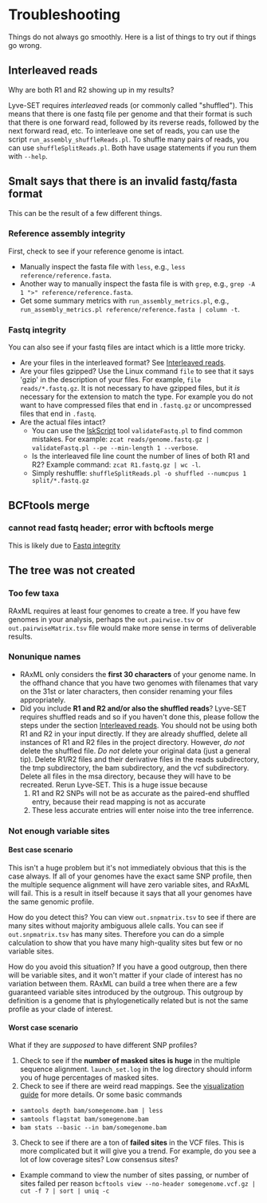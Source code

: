 # Troubleshooting

Things do not always go smoothly.  Here is a list of things to try out if things go wrong.

## Interleaved reads

Why are both R1 and R2 showing up in my results?

Lyve-SET requires _interleaved_ reads (or commonly called "shuffled").  This means that there is one fastq file per genome and that their format is such that there is one forward read, followed by its reverse reads, followed by the next forward read, etc.
To interleave one set of reads, you can use the script `run_assembly_shuffleReads.pl`.  To shuffle many pairs of reads, you can use `shuffleSplitReads.pl`.  Both have usage statements if you run them with `--help`.

## Smalt says that there is an invalid fastq/fasta format

This can be the result of a few different things.  

### Reference assembly integrity

First, check to see if your reference genome is intact.

* Manually inspect the fasta file with `less`, e.g., `less reference/reference.fasta`.
* Another way to manually inspect the fasta file is with `grep`, e.g., `grep -A 1 ">" reference/reference.fasta`.
* Get some summary metrics with `run_assembly_metrics.pl`, e.g., `run_assembly_metrics.pl reference/reference.fasta | column -t`.

### Fastq integrity

You can also see if your fastq files are intact which is a little more tricky.

* Are your files in the interleaved format? See [Interleaved reads](#interleaved-reads).
* Are your files gzipped?  Use the Linux command `file` to see that it says 'gzip' in the description of your files.  For example, `file reads/*.fastq.gz`.  It is not necessary to have gzipped files, but it _is_ necessary for the extension to match the type. For example you do not want to have compressed files that end in `.fastq.gz` or uncompressed files that end in `.fastq`.
* Are the actual files intact?  
  * You can use the [lskScript](https://github.com/lskatz/lskScripts) tool `validateFastq.pl` to find common mistakes.  For example: `zcat reads/genome.fastq.gz | validateFastq.pl --pe --min-length 1 --verbose`.
  * Is the interleaved file line count the number of lines of both R1 and R2? Example command: `zcat R1.fastq.gz | wc -l`.
  * Simply reshuffle: `shuffleSplitReads.pl -o shuffled --numcpus 1 split/*.fastq.gz`

## BCFtools merge

### cannot read fastq header; error with bcftools merge

This is likely due to [Fastq integrity](#fastq-integrity)

## The tree was not created

### Too few taxa

RAxML requires at least four genomes to create a tree.  If you have few genomes in your analysis, perhaps the `out.pairwise.tsv` or `out.pairwiseMatrix.tsv` file would make more sense in terms of deliverable results.

### Nonunique names

* RAxML only considers the **first 30 characters** of your genome name.  In the offhand chance that you have two genomes with filenames that vary on the 31st or later characters, then consider renaming your files appropriately.
* Did you include **R1 and R2 and/or also the shuffled reads**?  Lyve-SET requires shuffled reads and so if you haven't done this, please follow the steps under the section [Interleaved reads](#interleaved-reads).  You should not be using both R1 and R2 in your input directly.  If they are already shuffled, delete all instances of R1 and R2 files in the project directory.  However, *do not* delete the shuffled file.  *Do not* delete your original data (just a general tip).  Delete R1/R2 files and their derivative files in the reads subdirectory, the tmp subdirectory, the bam subdirectory, and the vcf subdirectory.  Delete all files in the msa directory, because they will have to be recreated.  Rerun Lyve-SET.  This is a huge issue because
  1. R1 and R2 SNPs will not be as accurate as the paired-end shuffled entry, because their read mapping is not as accurate
  2. These less accurate entries will enter noise into the tree inferrence.

### Not enough variable sites

#### Best case scenario

This isn't a huge problem but it's not immediately obvious that this is the case always.  If all of your genomes have the exact same SNP profile, then the multiple sequence alignment will have zero variable sites, and RAxML will fail.  This is a result in itself because it says that all your genomes have the same genomic profile.

How do you detect this?  You can view `out.snpmatrix.tsv` to see if there are many sites without majority ambiguous allele calls.  You can see if `out.snpmatrix.tsv` has many sites.  Therefore you can do a simple calculation to show that you have many high-quality sites but few or no variable sites.

How do you avoid this situation?  If you have a good outgroup, then there will be variable sites, and it won't matter if your clade of interest has no variation between them.  RAxML can build a tree when there are a few guaranteed variable sites introduced by the outgroup.  This outgroup by definition is a genome that is phylogenetically related but is not the same profile as your clade of interest.

#### Worst case scenario

What if they are *supposed* to have different SNP profiles?

1. Check to see if the **number of masked sites is huge** in the multiple sequence alignment.  `launch_set.log` in the log directory should inform you of huge percentages of masked sites.
2. Check to see if there are weird read mappings.  See the [visualization guide](VIZ.md) for more details.  Or some basic commands
  * `samtools depth bam/somegenome.bam | less`
  * `samtools flagstat bam/somegenome.bam`
  * `bam stats --basic --in bam/somegenome.bam`
3. Check to see if there are a ton of **failed sites** in the VCF files.  This is more complicated but it will give you a trend.  For example, do you see a lot of low coverage sites?  Low consensus sites?
  *  Example command to view the number of sites passing, or number of sites failed per reason `bcftools view --no-header somegenome.vcf.gz | cut -f 7 | sort | uniq -c`
